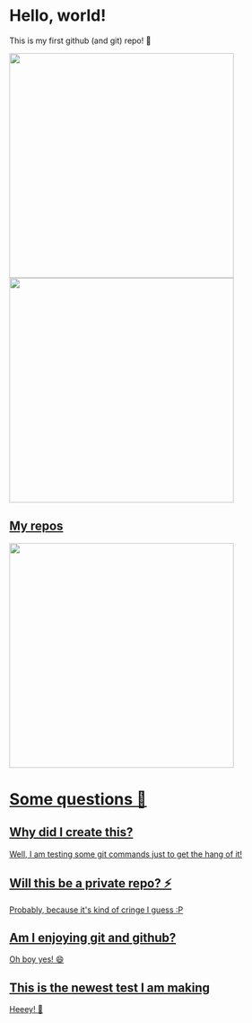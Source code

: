 # Hello, world!

This is my first github (and git) repo! 🌱

<p align="left">

  <a href="https://github.com/joligoms"><img width="400" src="https://github-readme-stats.vercel.app/api?username=joligoms&show_icons=true&theme=gotham">
  <a href="https://github.com/joligoms"><img width="400" src="https://github-readme-stats.vercel.app/api/top-langs/?username=joligoms&hide=html,css&langs_count=10&layout=compact&theme=gotham">
  
</p>

## My repos

<p align="left">

   <a href="https://github.com/joligoms/glance_editor"><img width="400" src="https://github-readme-stats.vercel.app/api/pin/?username=joligoms&repo=glance_editor&langs_count=5&theme=gotham">

</p>

# Some questions 💬
## Why did I create this?

Well, I am testing some git commands just to get the hang of it!

## Will this be a private repo? ⚡

Probably, because it's kind of cringe I guess :P

## Am I enjoying git and github?

Oh boy yes! 😄

## This is the newest test I am making
Heeey! 👋
